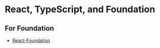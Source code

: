 # React, TypeScript, and Foundation

## For Foundation

- [React-Foundation](https://github.com/digiaonline/react-foundation)
